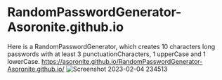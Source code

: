 # RandomPasswordGenerator-Asoronite.github.io
Here is a RandomPasswordGenerator, which creates 10 characters long passwords with at least 3 punctuationCharacters, 1 upperCase and 1 lowerCase.
https://asoronite.github.io/RandomPasswordGenerator-Asoronite.github.io/
![Screenshot 2023-02-04 234513](https://user-images.githubusercontent.com/118924223/216792836-7ab18c42-9400-424d-987e-23955b550b15.png)
